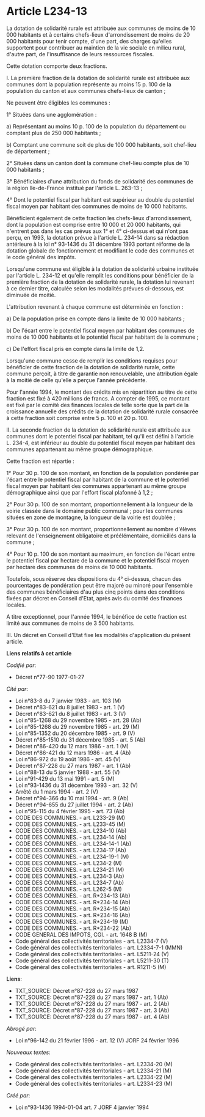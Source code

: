# Article L234-13

La dotation de solidarité rurale est attribuée aux communes de moins de 10 000 habitants et à certains chefs-lieux
d'arrondissement de moins de 20 000 habitants pour tenir compte, d'une part, des charges qu'elles supportent pour contribuer
au maintien de la vie sociale en milieu rural, d'autre part, de l'insuffisance de leurs ressources fiscales.

Cette dotation comporte deux fractions.

I. La première fraction de la dotation de solidarité rurale est attribuée aux communes dont la population représente au moins
15 p. 100 de la population du canton et aux communes chefs-lieux de canton ;

Ne peuvent être éligibles les communes :

1° Situées dans une agglomération :

a) Représentant au moins 10 p. 100 de la population du département ou comptant plus de 250 000 habitants ;

b) Comptant une commune soit de plus de 100 000 habitants, soit chef-lieu de département ;

2° Situées dans un canton dont la commune chef-lieu compte plus de 10 000 habitants ;

3° Bénéficiaires d'une attribution du fonds de solidarité des communes de la région Ile-de-France institué par l'article L.
263-13 ;

4° Dont le potentiel fiscal par habitant est supérieur au double du potentiel fiscal moyen par habitant des communes de moins
de 10 000 habitants.

Bénéficient également de cette fraction les chefs-lieux d'arrondissement, dont la population est comprise entre 10 000 et 20
000 habitants, qui n'entrent pas dans les cas prévus aux 1° et 4° ci-dessus et qui n'ont pas perçu, en 1993, la dotation
prévue à l'article L. 234-14 dans sa rédaction antérieure à la loi n° 93-1436 du 31 décembre 1993 portant réforme de la
dotation globale de fonctionnement et modifiant le code des communes et le code général des impôts.

Lorsqu'une commune est éligible à la dotation de solidarité urbaine instituée par l'article L. 234-12 et qu'elle remplit les
conditions pour bénéficier de la première fraction de la dotation de solidarité rurale, la dotation lui revenant à ce dernier
titre, calculée selon les modalités prévues ci-dessous, est diminuée de moitié.

L'attribution revenant à chaque commune est déterminée en fonction :

a) De la population prise en compte dans la limite de 10 000 habitants ;

b) De l'écart entre le potentiel fiscal moyen par habitant des communes de moins de 10 000 habitants et le potentiel fiscal
par habitant de la commune ;

c) De l'effort fiscal pris en compte dans la limite de 1,2.

Lorsqu'une commune cesse de remplir les conditions requises pour bénéficier de cette fraction de la dotation de solidarité
rurale, cette commune perçoit, à titre de garantie non renouvelable, une attribution égale à la moitié de celle qu'elle a
perçue l'année précédente.

Pour l'année 1994, le montant des crédits mis en répartition au titre de cette fraction est fixé à 420 millions de francs. A
compter de 1995, ce montant est fixé par le comité des finances locales de telle sorte que la part de la croissance annuelle
des crédits de la dotation de solidarité rurale consacrée à cette fraction soit comprise entre 5 p. 100 et 20 p. 100.

II. La seconde fraction de la dotation de solidarité rurale est attribuée aux communes dont le potentiel fiscal par habitant,
tel qu'il est défini à l'article L. 234-4, est inférieur au double du potentiel fiscal moyen par habitant des communes
appartenant au même groupe démographique.

Cette fraction est répartie :

1° Pour 30 p. 100 de son montant, en fonction de la population pondérée par l'écart entre le potentiel fiscal par habitant de
la commune et le potentiel fiscal moyen par habitant des communes appartenant au même groupe démographique ainsi que par
l'effort fiscal plafonné à 1,2 ;

2° Pour 30 p. 100 de son montant, proportionnellement à la longueur de la voirie classée dans le domaine public communal ;
pour les communes situées en zone de montagne, la longueur de la voirie est doublée ;

3° Pour 30 p. 100 de son montant, proportionnellement au nombre d'élèves relevant de l'enseignement obligatoire et
préélémentaire, domiciliés dans la commune ;

4° Pour 10 p. 100 de son montant au maximum, en fonction de l'écart entre le potentiel fiscal par hectare de la commune et le
potentiel fiscal moyen par hectare des communes de moins de 10 000 habitants.

Toutefois, sous réserve des dispositions du 4° ci-dessus, chacun des pourcentages de pondération peut être majoré ou minoré
pour l'ensemble des communes bénéficiaires d'au plus cinq points dans des conditions fixées par décret en Conseil d'Etat,
après avis du comité des finances locales.

A titre exceptionnel, pour l'année 1994, le bénéfice de cette fraction est limité aux communes de moins de 3 500 habitants.

III. Un décret en Conseil d'Etat fixe les modalités d'application du présent article.

**Liens relatifs à cet article**

_Codifié par_:

  - Décret n°77-90 1977-01-27

_Cité par_:

  - Loi n°83-8 du 7 janvier 1983 - art. 103 (M)
  - Décret n°83-621 du 8 juillet 1983 - art. 1 (V)
  - Décret n°83-621 du 8 juillet 1983 - art. 3 (V)
  - Loi n°85-1268 du 29 novembre 1985 - art. 28 (Ab)
  - Loi n°85-1268 du 29 novembre 1985 - art. 29 (M)
  - Loi n°85-1352 du 20 décembre 1985 - art. 9 (V)
  - Décret n°85-1510 du 31 décembre 1985 - art. 5 (Ab)
  - Décret n°86-420 du 12 mars 1986 - art. 1 (M)
  - Décret n°86-421 du 12 mars 1986 - art. 4 (Ab)
  - Loi n°86-972 du 19 août 1986 - art. 45 (V)
  - Décret n°87-228 du 27 mars 1987 - art. 1 (Ab)
  - Loi n°88-13 du 5 janvier 1988 - art. 55 (V)
  - Loi n°91-429 du 13 mai 1991 - art. 5 (M)
  - Loi n°93-1436 du 31 décembre 1993 - art. 32 (V)
  - Arrêté du 1 mars 1994 - art. 2 (V)
  - Décret n°94-366 du 10 mai 1994 - art. 9 (Ab)
  - Décret n°94-655 du 27 juillet 1994 - art. 2 (Ab)
  - Loi n°95-115 du 4 février 1995 - art. 73 (Ab)
  - CODE DES COMMUNES. - art. L233-29 (M)
  - CODE DES COMMUNES. - art. L233-45 (M)
  - CODE DES COMMUNES. - art. L234-10 (Ab)
  - CODE DES COMMUNES. - art. L234-14 (Ab)
  - CODE DES COMMUNES. - art. L234-14-1 (Ab)
  - CODE DES COMMUNES. - art. L234-17 (Ab)
  - CODE DES COMMUNES. - art. L234-19-1 (M)
  - CODE DES COMMUNES. - art. L234-2 (M)
  - CODE DES COMMUNES. - art. L234-21 (M)
  - CODE DES COMMUNES. - art. L234-3 (Ab)
  - CODE DES COMMUNES. - art. L234-7 (Ab)
  - CODE DES COMMUNES. - art. L262-5 (M)
  - CODE DES COMMUNES. - art. R*234-13 (Ab)
  - CODE DES COMMUNES. - art. R*234-14 (Ab)
  - CODE DES COMMUNES. - art. R*234-15 (Ab)
  - CODE DES COMMUNES. - art. R*234-16 (Ab)
  - CODE DES COMMUNES. - art. R*234-19 (M)
  - CODE DES COMMUNES. - art. R*234-22 (Ab)
  - CODE GENERAL DES IMPOTS, CGI. - art. 1648 B (M)
  - Code général des collectivités territoriales - art. L2334-7 (V)
  - Code général des collectivités territoriales - art. L2334-7-1 (MMN)
  - Code général des collectivités territoriales - art. L5211-24 (V)
  - Code général des collectivités territoriales - art. L5211-30 (T)
  - Code général des collectivités territoriales - art. R1211-5 (M)

**Liens**:

  - TXT_SOURCE: Décret n°87-228 du 27 mars 1987
  - TXT_SOURCE: Décret n°87-228 du 27 mars 1987 - art. 1 (Ab)
  - TXT_SOURCE: Décret n°87-228 du 27 mars 1987 - art. 2 (Ab)
  - TXT_SOURCE: Décret n°87-228 du 27 mars 1987 - art. 3 (Ab)
  - TXT_SOURCE: Décret n°87-228 du 27 mars 1987 - art. 4 (Ab)

_Abrogé par_:

  - Loi n°96-142 du 21 février 1996 - art. 12 (V) JORF 24 février 1996

_Nouveaux textes_:

  - Code général des collectivités territoriales - art. L2334-20 (M)
  - Code général des collectivités territoriales - art. L2334-21 (M)
  - Code général des collectivités territoriales - art. L2334-22 (M)
  - Code général des collectivités territoriales - art. L2334-23 (M)

_Créé par_:

  - Loi n°93-1436 1994-01-04 art. 7 JORF 4 janvier 1994
